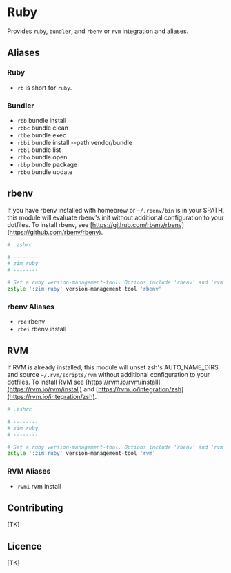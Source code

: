 # Ruby

Provides `ruby`, `bundler`, and `rbenv` or `rvm` integration and aliases.


## Aliases

### Ruby

- `rb` is short for `ruby`.

### Bundler

- `rbb` bundle install
- `rbbc` bundle clean
- `rbbe` bundle exec
- `rbbi` bundle install --path vendor/bundle
- `rbbl` bundle list
- `rbbo` bundle open
- `rbbp` bundle package
- `rbbu` bundle update


## rbenv

If you have rbenv installed with homebrew or `~/.rbenv/bin` is in your $PATH, this module will evaluate rbenv's init without additional configuration to your dotfiles. To install rbenv, see [https://github.com/rbenv/rbenv](https://github.com/rbenv/rbenv).

<!-- *Suggested method (especially on macOS). -->

```zsh
# .zshrc

# --------
# zim ruby
# --------

# Set a ruby version-management-tool. Options include 'rbenv' and 'rvm'.
zstyle ':zim:ruby' version-management-tool 'rbenv'
```

### rbenv Aliases

- `rbe` rbenv
- `rbei` rbenv install

## RVM

<!-- RVM is probably the most popular Ruby Version Management tool. -->

If RVM is already installed, this module will unset zsh's AUTO_NAME_DIRS and source `~/.rvm/scripts/rvm` without additional configuration to your dotfiles. To install RVM see [https://rvm.io/rvm/install](https://rvm.io/rvm/install) and [https://rvm.io/integration/zsh](https://rvm.io/integration/zsh).

<!-- *Not suggested. RVM is a heavy handed shell script that slows down `cd`. [REF TK]. -->

```zsh
# .zshrc

# --------
# zim ruby
# --------

# Set a ruby version-management-tool. Options include 'rbenv' and 'rvm'.
zstyle ':zim:ruby' version-management-tool 'rvm'
```

### RVM Aliases

- `rvmi` rvm install

## Contributing

[TK]

## Licence

[TK]